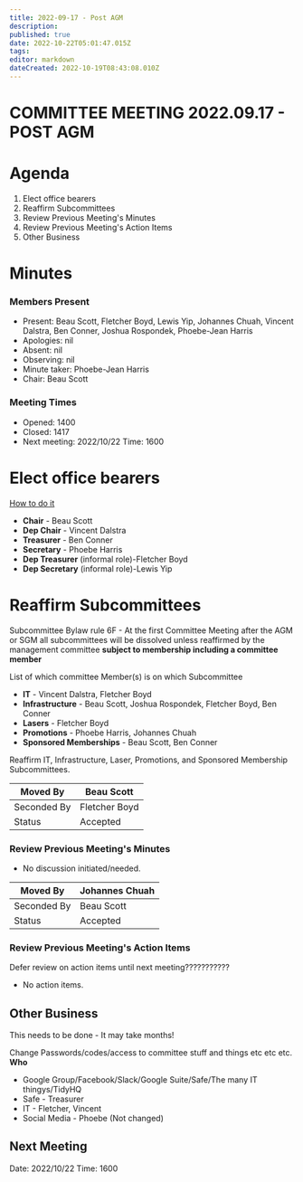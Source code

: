 ```yaml
---
title: 2022-09-17 - Post AGM
description: 
published: true
date: 2022-10-22T05:01:47.015Z
tags: 
editor: markdown
dateCreated: 2022-10-19T08:43:08.010Z
---
```


# COMMITTEE MEETING 2022.09.17 - POST AGM

# Agenda

1.  Elect office bearers
2.  Reaffirm Subcommittees
3.  Review Previous Meeting's Minutes
4.  Review Previous Meeting's Action Items
5.  Other Business

# Minutes

### Members Present

-   Present: Beau Scott, Fletcher Boyd, Lewis Yip, Johannes Chuah, Vincent Dalstra, Ben Conner, Joshua Rospondek, Phoebe-Jean Harris
-   Apologies: nil
-   Absent: nil
-   Observing: nil
-   Minute taker: Phoebe-Jean Harris
-   Chair: Beau Scott

### Meeting Times

-   Opened: 1400
-   Closed: 1417
-   Next meeting: 2022/10/22 Time: 1600

# Elect office bearers

[How to do it](https://wiki.artifactory.org.au/doku.php?id=constitution#election_of_office_bearers)

* **Chair** - Beau Scott
* **Dep Chair** - Vincent Dalstra
* **Treasurer** - Ben Conner
* **Secretary** - Phoebe Harris
* **Dep Treasurer** (informal role)-Fletcher Boyd
* **Dep Secretary** (informal role)-Lewis Yip

# Reaffirm Subcommittees

Subcommittee Bylaw rule 6F - At the first Committee Meeting after the AGM or SGM all subcommittees will be dissolved unless reaffirmed by the management committee **subject to membership including a committee member**

List of which committee Member(s) is on which Subcommittee

* **IT** - Vincent Dalstra, Fletcher Boyd
* **Infrastructure** - Beau Scott, Joshua Rospondek, Fletcher Boyd, Ben Conner
* **Lasers** - Fletcher Boyd
* **Promotions** - Phoebe Harris, Johannes Chuah
* **Sponsored Memberships** - Beau Scott, Ben Conner

Reaffirm IT, Infrastructure, Laser, Promotions, and Sponsored Membership Subcommittees.

| Moved By    | Beau Scott    |
|-------------|---------------|
| Seconded By | Fletcher Boyd |
| Status      | Accepted      |

### Review Previous Meeting's Minutes

-   No discussion initiated/needed.

| Moved By    | Johannes Chuah |
|-------------|----------------|
| Seconded By | Beau Scott     |
| Status      | Accepted       |

### Review Previous Meeting's Action Items

Defer review on action items until next meeting???????????

-   No action items.

## Other Business

This needs to be done - It may take months!

Change Passwords/codes/access to committee stuff and things etc etc etc. **Who**

* Google Group/Facebook/Slack/Google Suite/Safe/The many IT thingys/TidyHQ
* Safe - Treasurer
* IT - Fletcher, Vincent
* Social Media - Phoebe (Not changed)

## Next Meeting

Date: 2022/10/22 Time: 1600
